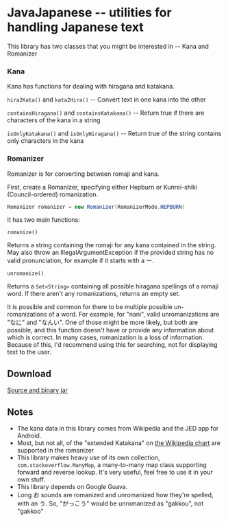 # JavaJapanese -- utilities for handling Japanese text
This library has two classes that you might be interested in -- Kana and Romanizer

### Kana
Kana has functions for dealing with hiragana and katakana.


`hira2Kata()` and `kata2Hira()` -- Convert text in one kana into the other

`containsHiragana()` and `containsKatakana()` -- Return true if there are characters of the kana in a string

`isOnlyKatakana()` and `isOnlyHiragana()` -- Return true of the string contains only characters in the kana

### Romanizer
Romanizer is for converting between romaji and kana.

First, create a Romanizer, specifying either Hepburn or Kunrei-shiki (Council-ordered) romanization. 

```java
Romanizer romanizer = new Romanizer(RomanizerMode.HEPBURN)
```

It has two main functions:

`romanize()`

Returns a string containing the romaji for any kana contained in the string.  May also throw an IllegalArgumentException if the provided string has no valid pronunciation, for example if it starts with a ー.

`unromanize()`

Returns a `Set<String>` containing all possible hiragana spellings of a romaji word. If there aren't any romanizations, returns an empty set. 

It is possible and common for there to be multiple possible un-romanizations of a word.  For example, for "nani", valid unromanizations are "なに" and "なんい".  One of those might be more likely, but both are possible, and this function doesn't have or provide any information about which is correct.  In many cases, romanization is a loss of information.  Because of this, I'd recommend using this for searching, not for displaying text to the user.

## Download
[Source and binary jar](https://dl.dropboxusercontent.com/u/27566023/Software%20Host/JavaJapanese-0.1.jar)

## Notes

- The kana data in this library comes from Wikipedia and the JED app for Android.
- Most, but not all, of the "extended Katakana" on [the Wikipedia chart](https://en.wikipedia.org/wiki/Hepburn_romanization#For_extended_katakana) are supported in the romanizer
- This library makes heavy use of its own collection, `com.stackoverflow.ManyMap`, a many-to-many map class supporting forward and reverse lookup.  It's very useful, feel free to use it in your own stuff.
- This library depends on Google Guava.
- Long お sounds are romanized and unromanized how they're spelled, with an う.  So, "がっこう" would be unromanized as "gakkou", not "gakkoo"